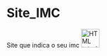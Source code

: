 # Site_IMC
Site que indica o seu imc
<a href="https://matheusdiasmendes.github.io/Site_IMC/"><img src="smiley.gif" alt="HTML tutorial" style="width:42px;height:42px;"></a>
